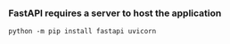 ### FastAPI requires a server to host the application
```
python -m pip install fastapi uvicorn
```

